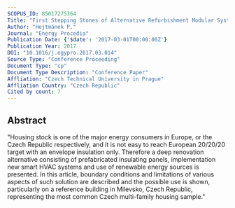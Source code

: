 ```yaml
---
SCOPUS_ID: 85017275364
Title: "First Stepping Stones of Alternative Refurbishment Modular System Leading to Zero Energy Buildings"
Author: "Hejtmánek P."
Journal: "Energy Procedia"
Publication Date: {'$date': '2017-03-01T00:00:00Z'}
Publication Year: 2017
DOI: "10.1016/j.egypro.2017.03.014"
Source Type: "Conference Proceeding"
Document Type: "cp"
Document Type Description: "Conference Paper"
Affliation: "Czech Technical University in Prague"
Affliation Country: "Czech Republic"
Cited by count: 7
---
```


## Abstract
"Housing stock is one of the major energy consumers in Europe, or the Czech Republic respectively, and it is not easy to reach European 20/20/20 target with an envelope insulation only. Therefore a deep renovation alternative consisting of prefabricated insulating panels, implementation new smart HVAC systems and use of renewable energy sources is presented. In this article, boundary conditions and limitations of various aspects of such solution are described and the possible use is shown, particularly on a reference building in Milevsko, Czech Republic, representing the most common Czech multi-family housing sample."
